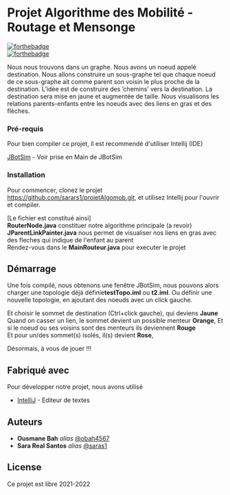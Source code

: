 # Projet Algorithme des Mobilité - Routage et Mensonge

[![forthebadge](http://forthebadge.com/images/badges/built-with-love.svg)](http://forthebadge.com)  
[![forthebadge](https://forthebadge.com/images/badges/powered-by-coffee.svg)](https://forthebadge.com)


Nous nous trouvons dans un graphe.
Nous avons un noeud appelé destination. Nous allons construire un sous-graphe tel que chaque
noeud de ce sous-graphe ait comme parent son voisin le plus proche de la destination. L’idée est
de construire des ’chemins’ vers la destination. La destination sera mise en jaune et augmentée
de taille. Nous visualisons les relations parents-enfants entre les noeuds avec des liens en gras
et des flèches.

### Pré-requis

Pour bien compiler ce projet, il est recommendé d'utiliser Intellij (IDE)

[JBotSim](https://jbotsim.io/?p=examples/helloworld) - Voir prise en Main de JBotSim


### Installation

Pour commencer, clonez le projet https://github.com/sarars1/projetAlgomob.git, et utilisez Intellij pour l'ouvrir et compiler.

[Le fichier est constitué ainsi]                                                                                                       
**RouterNode.java** constituer notre algorithme principale (a revoir)                                                                                             
**JParentLinkPainter.java** nous permet de visualiser nos liens en gras avec des fleches qui indique de l'enfant au parent                                         
Rendez-vous dans le **MainRouteur.java** pour executer le projet


## Démarrage

Une fois compilé, nous obtenons une fenêtre JBotSim, nous pouvons alors charger une topologie déjà définie**testTopo.iml** ou **t2.iml**.
Ou définir une nouvelle topologie, en ajoutant des noeuds avec un click gauche. 

Et choisir le sommet de destination (Ctrl+click gauche), qui deviens **Jaune**                                                                                     Quand on casser un lien, le sommet devient un possible menteur **Orange**,                                                                                          Et si le noeud ou ses voisins sont des menteurs ils deviennent **Rouge**                                             
Et pour un/des sommet(s) isolés, il(s) devient **Rose**,                                                                                                       


Désormais, à vous de jouer !!!

## Fabriqué avec

Pour développer notre projet, nous avons utilisé

* [IntelliJ](https://www.jetbrains.com/fr-fr/idea/) - Editeur de textes

## Auteurs

* **Ousmane Bah** _alias_ [@obah4567](https://github.com/obah4567)
* **Sara Real Santos** _alias_ [@saras1](https://github.com/sarars1)

## License

Ce projet est libre 2021-2022


